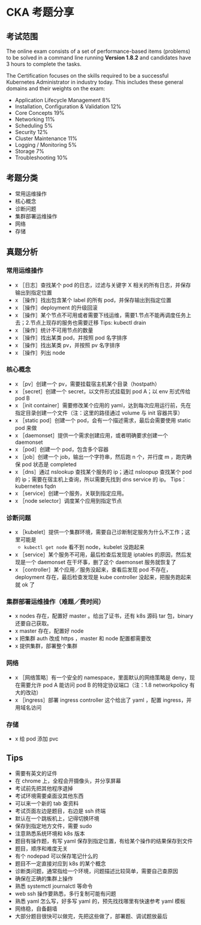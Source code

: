 # CKA 考题分享

## 考试范围

The online exam consists of a set of performance-based items (problems) to be solved in a command line running **Version 1.8.2** and candidates have 3 hours to complete the tasks.

The Certification focuses on the skills required to be a successful Kubernetes Administrator in industry today. This includes these general domains and their weights on the exam:

*   Application Lifecycle Management 8%
*   Installation, Configuration & Validation 12%
*   Core Concepts 19%
*   Networking 11%
*   Scheduling 5%
*   Security 12%
*   Cluster Maintenance 11%
*   Logging / Monitoring 5%
*   Storage 7%
*   Troubleshooting 10%

## 考题分类

- 常用运维操作
- 核心概念
- 诊断问题
- 集群部署运维操作
- 网络
- 存储

## 真题分析

### 常用运维操作

- x ［日志］查找某个 pod 的日志，过滤与关键字 X 相关的所有日志，并保存输出到指定位置
- x ［操作］找出包含某个 label 的所有 pod，并保存输出到指定位置
- x ［操作］deployment 的升级回滚
- x ［操作］某个节点不可用或者需要下线运维，需要1.节点不能再调度任务上去；2.节点上现存的服务也需要迁移	Tips: kubectl drain
- x ［操作］统计不可用节点的数量
- x ［操作］找出某类 pod，并按照 pod 名字排序
- x ［操作］找出某类 pv，并按照 pv 名字排序
- x ［操作］列出 node

### 核心概念

- x ［pv］创建一个 pv，需要挂载宿主机某个目录（hostpath）
- x ［secret］创建一个 secret，以文件形式挂载到 pod A；以 env 形式传给 pod B
- x ［init container］需要修改某个应用的 yaml，达到每次应用运行前，先在指定目录创建一个文件（注：这里的路径通过 volume 与 init 容器共享）
- x ［static pod］创建一个 pod，会有一个描述需求，最后会需要使用 static pod 来做
- x ［daemonset］提供一个需求创建应用，或者明确要求创建一个 daemonset
- x ［pod］创建一个 pod，包含多个容器
- x ［job］创建一个 job，输出一个字符串，然后跑 n 个，并行度 m ，跑完确保 pod 状态是 completed
- x ［dns］通过 nslookup 查找某个服务的 ip；通过 nsloopup 查找某个 pod 的 ip；需要在宿主机上查询，所以需要先找到 dns service 的 ip。 Tips：kubernetes fqdn
- x ［service］创建一个服务，关联到指定应用。
- x ［node selector］调度某个应用到指定节点


### 诊断问题

- x ［kubelet］提供一个集群环境，需要自己诊断制定服务为什么不工作；这里可能是
	- `kubectl get node` 看不到 node，kubelet 没跑起来
- x ［service］某个服务不可用，最后检查后发现是 iptables 的原因，然后发现是一个 daemonset 在干坏事，删了这个 daemonset 服务就恢复了
- x ［controller］某个应用／服务没起来，查看后发现 pod 不存在，deployment 存在，最后检查发现是 kube controller 没起来，把服务跑起来就 ok 了

### 集群部署运维操作（难题／费时间）

- x nodes 存在，配置好 master 。给出了证书，还有 k8s 源码 tar 包，binary 还要自己获取。
- x master 存在，配置好 node
- x 把集群 auth 改成 https ，master 和 node 配置都需要改
- x 提供集群，部署整个集群


### 网络

- x ［网络策略］有一个安全的 namespace，里面默认的网络策略是 deny，现在需要允许 pod A 能访问 pod B 的特定协议端口（注：1.8 networkpolicy 有大的改动）
- x ［ingress］部署 ingress controller 这个给出了 yaml ，配置 ingress，并用域名访问

### 存储

- x 给 pod 添加 pvc

## Tips

- 需要有英文的证件
- 在 chrome 上，全程会开摄像头，并分享屏幕
- 考试前先把其他程序退掉
- 考试环境需要桌面没其他东西
- 可以来一个新的 tab 查资料
- 考试页面左边是题目，右边是 ssh 终端
- 默认在一个跳板机上，记得切换环境
- 保存到指定地方文件，需要 sudo
- 注意熟悉系统环境和 k8s 版本
- 题目有操作题，有写 yaml 保存到指定位置，有给某个操作的结果保存到文件
- 题目，顺序和难度无关
- 有个 nodepad 可以保存笔记什么的
- 题目不一定直接对应到 k8s 的某个概念
- 诊断类问题，通常指给一个环境，问题描述比较简单，需要自己查原因
- 确保在正确的集群上操作
- 熟悉 systemctl journalctl 等命令
- web ssh 操作要熟悉，多行复制可能有问题
- 熟悉 yaml 怎么写，好多写 yaml 的，预先找找哪里有快速参考 yaml 模板
- 网络稳，自备翻墙
- 大部分题目很快可以做完，先把这些做了，部署题、调试题放最后
